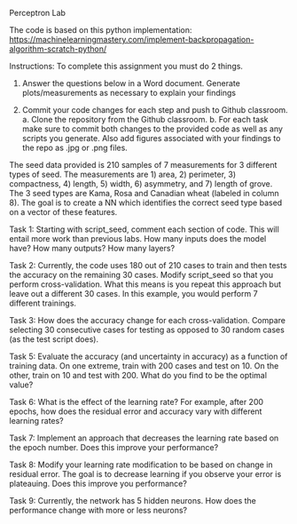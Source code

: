 Perceptron Lab


The code is based on this python implementation: https://machinelearningmastery.com/implement-backpropagation-algorithm-scratch-python/

Instructions: To complete this assignment you must do 2 things. 
1)	Answer the questions below in a Word document. Generate plots/measurements as necessary to explain your findings

2)	Commit your code changes for each step and push to Github classroom. 
a.	Clone the repository from the Github classroom.
b.	For each task make sure to commit both changes to the provided code as well as any scripts you generate. Also add figures associated with your findings to the repo as .jpg or .png files.


The seed data provided is 210 samples of 7 measurements for 3 different types of seed. The measurements are 1) area, 
2) perimeter, 3) compactness, 4) length, 5) width, 6) asymmetry, and 7) length of grove. The 3 seed types are Kama,
 Rosa and Canadian wheat (labeled in column 8). The goal is to create a NN which identifies the correct seed type 
based on a vector of these features.


Task 1: Starting with script_seed, comment each section of code. This will entail more work than previous labs. 
How many inputs does the model have? How many outputs? How many layers?


Task 2: Currently, the code uses 180 out of 210 cases to train and then tests the accuracy on the remaining 30 cases. 
Modify script_seed so that you perform cross-validation. What this means is you repeat this approach but leave out a 
different 30 cases. In this example, you would perform 7 different trainings.


Task 3: How does the accuracy change for each cross-validation. 
Compare selecting 30 consecutive cases for testing as opposed to 30 random cases (as the test script does).


Task 5: Evaluate the accuracy (and uncertainty in accuracy) as a function of training data. On one extreme, train with 
200 cases and test on 10. On the other, train on 10 and test with 200. What do you find to be the optimal value?


Task 6: What is the effect of the learning rate? For example, after 200 epochs, how does the residual error and accuracy 
vary with different learning rates?


Task 7: Implement an approach that decreases the learning rate based on the epoch number. Does this improve your performance?


Task 8: Modify your learning rate modification to be based on change in residual error. The goal is to decrease learning if
 you observe your error is plateauing. Does this improve you performance?


Task 9: Currently, the network has 5 hidden neurons. How does the performance change with more or less neurons?
